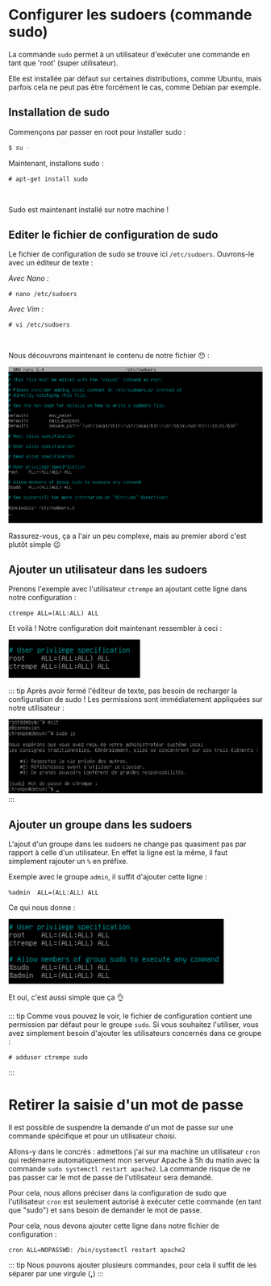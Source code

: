 # Configurer les sudoers (commande sudo)

La commande `sudo` permet à un utilisateur d'exécuter une commande en tant que 'root' (super utilisateur).

Elle est installée par défaut sur certaines distributions, comme Ubuntu, mais parfois cela ne peut pas être forcément le cas, comme Debian par exemple.

## Installation de sudo
Commençons par passer en root pour installer sudo :
```sh
$ su -
```
Maintenant, installons sudo :
```
# apt-get install sudo
```

<br>

Sudo est maintenant installé sur notre machine !

## Editer le fichier de configuration de sudo
Le fichier de configuration de sudo se trouve ici `/etc/sudoers`. Ouvrons-le avec un éditeur de texte :

_Avec Nano :_
```
# nano /etc/sudoers
```

_Avec Vim :_
```
# vi /etc/sudoers
```

<br>

Nous découvrons maintenant le contenu de notre fichier 😯 :


![Sudoers file](./assets-configsudo/sudoersfile.png)

Rassurez-vous, ça a l'air un peu complexe, mais au premier abord c'est plutôt simple 😉


## Ajouter un utilisateur dans les sudoers
Prenons l'exemple avec l'utilisateur `ctrempe` an ajoutant cette ligne dans notre configuration :
```
ctrempe ALL=(ALL:ALL) ALL
```

Et voilà ! Notre configuration doit maintenant ressembler à ceci :


![User sudoers](./assets-configsudo/usersudoers.png)


::: tip
Après avoir fermé l'éditeur de texte, pas besoin de recharger la configuration de sudo !
Les permissions sont immédiatement appliquées sur notre utilisateur :


![Test sudo](./assets-configsudo/testsudo.png)
:::


## Ajouter un groupe dans les sudoers

L'ajout d'un groupe dans les sudoers ne change pas quasiment pas par rapport à celle d'un utilisateur. En effet la ligne est la même, il faut simplement rajouter un `%` en préfixe.

Exemple avec le groupe `admin`, il suffit d'ajouter cette ligne :

```
%admin  ALL=(ALL:ALL) ALL
```

Ce qui nous donne :

![Group sudoers](./assets-configsudo/groupsudoers.png)

Et oui, c'est aussi simple que ça 👌

::: tip
Comme vous pouvez le voir, le fichier de configuration contient une permission par défaut pour le groupe `sudo`. Si vous souhaitez l'utiliser, vous avez simplement besoin d'ajouter les utilisateurs concernés dans ce groupe :

```
# adduser ctrempe sudo
```
:::

# Retirer la saisie d'un mot de passe

Il est possible de suspendre la demande d'un mot de passe sur une commande spécifique et pour un utilisateur choisi.

Allons-y dans le concrès : admettons j'ai sur ma machine un utilisateur `cron` qui redémarre automatiquement mon serveur Apache à 5h du matin avec la commande `sudo systemctl restart apache2`. La commande risque de ne pas passer car le mot de passe de l'utilisateur sera demandé.

Pour cela, nous allons préciser dans la configuration de sudo que l'utilisateur `cron` est seulement autorisé à exécuter cette commande (en tant que "sudo") et sans besoin de demander le mot de passe.

Pour cela, nous devons ajouter cette ligne dans notre fichier de configuration :

```
cron ALL=NOPASSWD: /bin/systemctl restart apache2
```

::: tip
Nous pouvons ajouter plusieurs commandes, pour cela il suffit de les séparer par une virgule (**,**)
:::